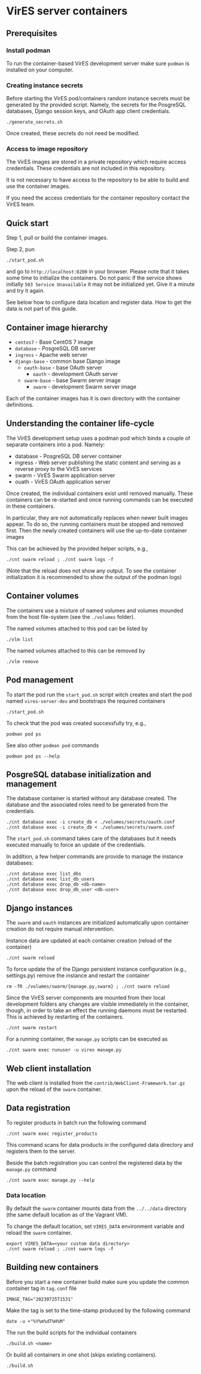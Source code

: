 # VirES server containers


## Prerequisites

### Install podman

To run the container-based VirES development server make sure `podman`
is installed on your computer.


### Creating instance secrets

Before starting the VirES pod/containers random instance secrets must be
generated by the provided script.  Namely, the secrets for the PosgreSQL
databases, Django session keys, and OAuth app client credentials.

```
./generate_secrets.sh
```

Once created, these secrets do not need be modified.

### Access to image repository

The VirES images are stored in a private repository which require
access credentials. These credentials are not included in this repository.

It is not necessary to have access to the repository to be able to build
and use the container images. 

If you need the access credentials for the container repository contact
the VirES team.


## Quick start

Step 1, pull or build the container images.

Step 2, pun
```
./start_pod.sh
```
and go to `http://localhost:8200` in your browser. Please note that it takes
some time to initialize the containers. Do not panic if the service shows
initially `503 Service Unavailable` it may not be initialized yet.
Give it a minute and try it again.

See below how to configure data location and register data.
How to get the data is not part of this guide.

## Container image hierarchy

 - `centos7` - Base CentOS 7 image
  - `database` - PosgreSQL DB server
  - `ingress` - Apache web server
  - `django-base` - common base Django image
    - `oauth-base` - base OAuth server
      - `oauth` - development OAuth server
    - `swarm-base` - base Swarm server image
      - `swarm` - development Swarm server image

Each of the container images has it is own directory with the container definitions.


## Understanding the container life-cycle

The VirES development setup uses a podman pod which binds a couple of separate
containers into a pod. Namely:

- database - PosgreSQL DB server container
- ingress - Web server publishing the static content and serving as a reverse proxy to the VirES services
- swarm - VirES Swarm application server
- ouath - VirES OAuth application server

Once created, the individual containers exist until removed manually.
These containers can be re-started and once running commands can be executed
in these containers.

In particular, they are not automatically replaces when newer built images appear.
To do so, the running containers must be stopped and removed first.
Then the newly created containers will use the up-to-date container images

This can be achieved by the provided helper scripts, e.g.,

```
./cnt swarm reload ; ./cnt swarm logs -f
```
(Note that the reload does not show any output. To see the container
initialization it is recommended to show the output of the podman logs)

## Container volumes

The containers use a mixture of named volumes and volumes mounded from
the host file-system (see the `./volumes` folder).

The named volumes attached to this pod can be listed by 
```
./vlm list
```

The named volumes attached to this can be removed by
```
./vlm remove
```

## Pod management

To start the pod run the `start_pod.sh` script witch creates and start the pod
named `vires-server-dev` and bootstraps the required containers

```
./start_pod.sh
```

To check that the pod was created successfully try, e.g.,

```
podman pod ps
```

See also other `podman pod` commands
```
podman pod ps --help
```


## PosgreSQL database initialization and management

The database container is started without any database created. The database
and the associated roles need to be generated from the credentials.

```
./cnt database exec -i create_db < ./volumes/secrets/oauth.conf
./cnt database exec -i create_db < ./volumes/secrets/swarm.conf
```

The `start_pod.sh` command takes care of the databases but
it needs executed manually to force an update of the credentials.

In addition, a few helper commands are provide to manage the instance databases:

```
./cnt database exec list_dbs
./cnt database exec list_db_users
./cnt database exec drop_db <db-name>
./cnt database exec drop_db_user <db-user>
```


## Django instances

The `swarm` and `oauth` instances are initialized automatically upon container
creation do not require manual intervention.

Instance data are updated at each container creation (reload of the container)
```
./cnt swarm reload
```

To force update the of the Django persistent instance configuration
(e.g., settings.py) remove the instance and restart the container
```
rm -fR ./volumes/swarm/{manage.py,swarm} ; ./cnt swarm reload
```

Since the VirES server components are mounted from their local development
folders any changes are visible immediately in the container, though,
in order to take an effect the running daemons must be restarted.
This is achieved by restarting of the containers.
```
./cnt swarm restart
```

For a running container, the `manage.py` scripts can be executed as
```
./cnt swarm exec runuser -u vires manage.py
```

## Web client installation

The web client is installed from the `contrib/WebClient-Framework.tar.gz`
upon the reload of the `swarm` container.

## Data registration

To register products in batch run the following command
```
./cnt swarm exec register_products
```

This command scans for data products in the configured data directory
and registers them to the server.

Beside the batch registration you can control the registered data
by the `manage.py` command
```
./cnt swarm exec manage.py --help
```

### Data location

By default the `swarm` container mounts data from the `../../data` directory
(the same default location as of the Vagrant VM).

To change the default location, set `VIRES_DATA` environment variable and
reload the `swarm` container.

```
export VIRES_DATA=<your custom data directory>
./cnt swarm reload ; ./cnt swarm logs -f
```

## Building new containers

Before you start a new container build make sure you update the common
container tag in `tag.conf` file

```
IMAGE_TAG="20230725T1531"
```

Make the tag is set to the time-stamp produced by the following command
```
date -u +"%Y%m%dT%H%M"
```

The run the build scripts for the individual containers
```
./build.sh <name>
```

Or build all containers in one shot (skips existing containers).
```
./build.sh
```
